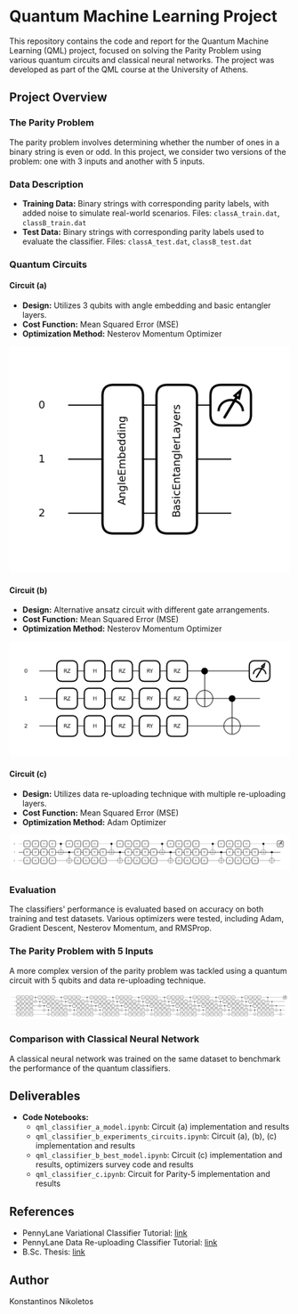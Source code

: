 # Quantum Machine Learning Project

This repository contains the code and report for the Quantum Machine Learning (QML) project, focused on solving the Parity Problem using various quantum circuits and classical neural networks. The project was developed as part of the QML course at the University of Athens.

## Project Overview

### The Parity Problem

The parity problem involves determining whether the number of ones in a binary string is even or odd. In this project, we consider two versions of the problem: one with 3 inputs and another with 5 inputs.

### Data Description

- **Training Data:** Binary strings with corresponding parity labels, with added noise to simulate real-world scenarios. Files: `classA_train.dat`, `classB_train.dat`
- **Test Data:** Binary strings with corresponding parity labels used to evaluate the classifier. Files: `classA_test.dat`, `classB_test.dat`

### Quantum Circuits

#### Circuit (a)

- **Design:** Utilizes 3 qubits with angle embedding and basic entangler layers.
- **Cost Function:** Mean Squared Error (MSE)
- **Optimization Method:** Nesterov Momentum Optimizer

![](./results/circuit_a.png)

#### Circuit (b)

- **Design:** Alternative ansatz circuit with different gate arrangements.
- **Cost Function:** Mean Squared Error (MSE)
- **Optimization Method:** Nesterov Momentum Optimizer

![](./results/circuit-ansatz.png)

#### Circuit (c)

- **Design:** Utilizes data re-uploading technique with multiple re-uploading layers.
- **Cost Function:** Mean Squared Error (MSE)
- **Optimization Method:** Adam Optimizer

![](./results/circuit-c.png)

### Evaluation

The classifiers' performance is evaluated based on accuracy on both training and test datasets. Various optimizers were tested, including Adam, Gradient Descent, Nesterov Momentum, and RMSProp.

### The Parity Problem with 5 Inputs

A more complex version of the parity problem was tackled using a quantum circuit with 5 qubits and data re-uploading technique.

![](./results/bonus-circuit.png)

### Comparison with Classical Neural Network

A classical neural network was trained on the same dataset to benchmark the performance of the quantum classifiers.

## Deliverables

- **Code Notebooks:**
  - `qml_classifier_a_model.ipynb`: Circuit (a) implementation and results
  - `qml_classifier_b_experiments_circuits.ipynb`: Circuit (a), (b), (c) implementation and results
  - `qml_classifier_b_best_model.ipynb`: Circuit (c) implementation and results, optimizers survey code and results
  - `qml_classifier_c.ipynb`: Circuit for Parity-5 implementation and results

## References

- PennyLane Variational Classifier Tutorial: [link](https://pennylane.ai/qml/demos/tutorial_variational_classifier/)
- PennyLane Data Re-uploading Classifier Tutorial: [link](https://pennylane.ai/qml/demos/tutorial_data_reuploading_classifier/)
- B.Sc. Thesis: [link](https://pergamos.lib.uoa.gr/uoa/dl/object/3393917/file.pdf)

## Author

Konstantinos Nikoletos
